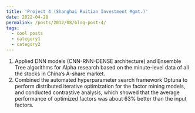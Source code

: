 ```yaml
---
title: 'Project 4 (Shanghai Ruitian Investment Mgmt.)'
date: 2022-04-28
permalink: /posts/2012/08/blog-post-4/
tags:
  - cool posts
  - category1
  - category2
---
```


1. Applied DNN models (CNN-RNN-DENSE architecture) and Ensemble Tree algorithms for Alpha research based on the minute-level data of all the stocks in China’s A-share market. 
1. Combined the automated hyperparameter search framework Optuna to perform distributed iterative optimization for the factor mining models, and conducted contrastive analysis, which showed that the average performance of optimized factors was about 63% better than the input factors. 
